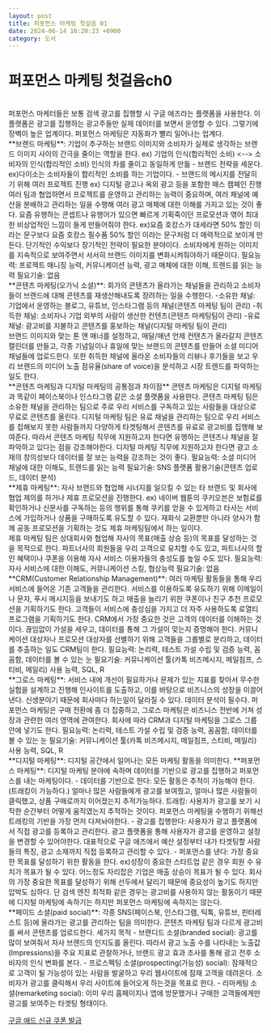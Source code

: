 ```yaml
---
layout: post
title: 퍼포먼스 마케팅 첫걸음 01
date: 2024-06-14 16:20:23 +0900
category: 도서
---
```

# 퍼포먼스 마케팅 첫걸음ch0   
<br>  
퍼포먼스 마케터들은 보통 검색 광고를 집행할 시 구글 애즈라는 플랫폼을 사용한다.  
이 플랫폼은 광고를 집행하는 광고주들만 실제 데이터를 보면서 운영할 수 있다.  
그렇기에 장벽이 높은 업계이다.  
퍼포먼스 마케팅은 자동화가 빨리 일어나는 업계다.  
<br>  
**브랜드 마케팅**: 기업이 추구하는 브랜드 이미지와 소비자가 실제로 생각하는 브랜드 이미지 사이의 간극을 줄이는 역할을 한다.  
ex) 기업의 인식(합리적인 소비) <--> 소비자의 인식(합리적인 소비)  
                인식의 차를 줄이고 동일하게 만듦  
- 브랜드 전략을 세운다.  
ex)다이소는 소비자들이 합리적인 소비를 하는 기업이다.  
- 브랜드의 메시지를 전달히기 위해 여러 프로젝트 진행  
ex) 디지털 광고나 옥외 광고 등을 포함한 매스 캠페인 진행  
여러 팀과 협업하면서 프로젝트를 운영하고 관리하는 능력이 중요하며, 여러 채널에 예산을 분배하고 관리하는 일을 수행해  
여러 광고 매체에 대한 이해를 가지고 있는 것이 좋다.  
요즘 유행하는 콘셉트나 유행어가 있으면 빠르게 기획죽이던 프로모션과 엮어 최대한 비상업적인 느낌이 들게 만들어줘야 한다.  
ex)요즘 호캉스가 대세라면 50% 할인 이라는 문구보다 요즘 호캉스 필수품 50% 할인 이라는 문구처럼 더 매력적으로 보이게 만든다.  
단기적인 수익보다 장기적인 전략이 필요한 분야이다. 소비자에게 원하는 이미지를 지속적으로 보여주면서 서서히 브랜드 이미지를 변화시켜줘야하기 때문이다.  
필요능력: 프로젝트 매니징 능력, 커뮤니케이션 능력, 광고 매체에 대한 이해, 트렌드를 읽는 능력  
필요기술: 없음  
<br>  
**콘텐츠 마케팅(오가닉 소셜)**: 회가의 콘텐츠가 올라가는 채널들을 관리하고 소비자들이 브랜드에 대해 콘텐츠를 재생산해내도록 장려하는 일을 수행한다.  
-소유한 채널: 기업에서 운영하는 블로그, 유튜브, 인스타그램 등의 채널(콘텐츠 마케팅 팀이 관리)  
-취득한 채널: 소비자나 기업 외부의 사람이 생산한 컨텐츠(콘텐츠 마케팅팀이 관리)  
-유료 채널: 광고비를 지불하고 콘텐츠를 홍보하는 채널(디지털 마케팅 팀이 관리)  
<br>  
브랜드 이미지와 맞는 톤 앤 매너를 설정하고, 매달/매년 언제 컨텐츠가 올라갈지 콘텐츠 캘린더를 만들고,  
각종 기념일이나 휴일에 맞는 브랜드의 콘텐츠를 만들어 소셜 미디어 채널들에 업로드한다.  
또한 취득한 채널에 올라온 소비자들의 리뷰나 후기들을 보고 우리 브랜드의 미디어 노출 점유율(share of voice)을 분석하고 시장 트렌드를 파악하는 일도 한다.  
<br>
**콘텐츠 마케팅과 디지털 마케팅의 공통점과 차이점**  
콘텐츠 마케팅은 디지털 마케팅과 똑같이 페이스북이나 인스타그램 같은 소셜 플랫폼을 사용한다.  
콘텐츠 마케팅 팀은 소유한 채널을 관리하는 팀으로 주로 우리 서비스를 구독하고 있는 사람들을 대상으로 무료로 콘텐츠를 올린다. 
디지털 마케팅 팀은 유료 채널을 관리하는 팀으로 우리 서비스를 접해보지 못한 사람들까지 다양하게 타겟팅해서 콘텐츠를 유료로 광고비를 집행해 보여준다.  
따라서 콘텐츠 마케팅 직무에 지원하고자 한다면 유행하는 콘텐츠나 채널을 잘 파악하고 있다는 점을 강조해야한다.  
디지털 마케팅 직무에 지원하고자 한다면 광고 소재의 창의성보다 데이터를 잘 보는 능력을 강조하는 것이 좋다.  
필요능력: 소셜 미디어 채널에 대한 이해도, 트렌드를 읽는 능력  
필요기술: SNS 플랫폼 활용기술(콘텐츠 업로드, 데이터 분석)  
<br>  
**제휴 마케팅**: 자사 브랜드와 협업해 시너지를 일으킬 수 있는 타 브랜드 및 회사에 협업 제의를 하거나 제휴 프로모션을 진행한다.  
ex) 네이버 웹툰의 쿠키오븐은 보험료를 확인하거나 신문사를 구독하는 등의 행위를 통해 쿠키를 얻을 수 있게하고 타사는 서비스에 가입하거나 상품을 구매하도록 유도할 수 있다.  
재화식 교환뿐만 아니라 양사가 함께 공동 프로모션을 기획하는 것도 제휴 마케팅팀에서 하는 일이다.  
<br>  
제휴 마케팅 팀은 상대회사와 협업해 자사의 목표(매출 상승 등)의 목표를 달성하는 것을 목적으로 한다.  
파트너사의 회원들을 우리 고객으로 유치할 수도 있고, 파트너사의 할인 혜택이나 쿠폰을 이용해 자사 서비스 이용자들의 충성도를 높일 수도 있다.  
필요능력: 자사 서비스에 대한 이해도, 커뮤니케이션 스킬, 협상능력  
필요기술: 없음  
<br>  
**CRM(Customer Relationship Management)**: 여러 마케팅 활동들을 통해 우리 서비스에 들어온 기존 고객들을 관리한다.  
서비스를 이용하도록 유도하기 위해 이메일이나 문자, 푸시 메시지등을 보내기도 하고 매출을 늘리기 위한 쿠폰이나 친구 추천 프로모션을 기획하기도 한다.  
고객들이 서비스에 충성심을 가지고 더 자주 사용하도록 로열티 프로그램을 기획하기도 한다.  
CRM에서 가장 중요한 것은 고객의 데이터를 이해하는 것이다. 끊임없이 가설을 세우고, 데이터를 통해 그 가설이 맞는지 증명해야 한다.  
커뮤니케이션 대상자나 프로모션 대상자를 선별하기 위해 고객들을 그룹별로 분리하고, 데이터를 추출하는 일도 CRM팀이 한다.  
필요능력: 논리력, 테스트 가설 수립 및 검증 능력, 꼼꼼함, 데이터를 볼 수 있는 눈  
필요기술: 커뮤니케이션 툴(카톡 비즈메시지, 메일침프, 스티비, 메일리) 사용 능력, SQL, R  
<br>  
**그로스 마케팅**: 서비스 내에 개선이 필요하거나 문제가 있는 지표를 찾아서 무수한 실험을 설계하고 진행해 인사이트를 도출하고, 이를 바탕으로 비즈니스의 성장을 이끌어낸다.  
신생분야기 때문에 회사마다 하는일이 달라질 수 있다. 데이터 분석이 필수다.  
퍼포먼스 마케팅은 구매 전환에 좀 더 집중하고, 그로스 마케팅은 비즈니스 전반에 거쳐 성장과 관련한 여러 영역에 관여한다.  
회사에 따라 CRM과 디지털 마케팅을 그로스 그룹안에 넣기도 한다.  
필요능력: 논리력, 테스트 가설 수립 및 검증 능력, 꼼꼼함, 데이터를 볼 수 있는 눈  
필요기술: 커뮤니케이션 툴(카톡 비즈메시지, 메일침프, 스티비, 메일리) 사용 능력, SQL, R  
<br>  
**디지털 마케팅**: 디지털 공간에서 일어나는 모든 마케팅 활동을 의미한다.  
**퍼포먼스 마케팅**: 디지털 마케팅 분야에 속하며 데이터를 기반으로 광고를 집행하고 퍼포먼스를 내는 마케팅이다.  
- 데이터를 기반으로 한다: 모든 활동은 추적이 가능해야 한다.(트래킹이 가능하다.)  
얼마나 많은 사람들에게 광고를 보여줬고, 얼마나 많은 사람들이 클릭했고, 상품 구매로까지 이어졌는지 추적가능하다.  
트래킹: 사용자가 광고를 보기 시작한 순간부터 어떻게 움직였는지 추적하는 것이다.  
퍼포먼스 마케팅을 수행하기 위해선 트래킹의 기반을 가장 먼저 다져놔야한다.  
- 광고를 집행한다: 사용자가 광고 플랫폼에서 직접 광고를 등록하고 관리한다.  
광고 플랫폼을 통해 사용자가 광고를 운영하고 설정을 변경할 수 있어야한다.  
대표적으로 구글 애즈에서 예산 설정부터 내가 타겟팅할 사람들의 특징, 광고 소재까지 직접 등록하고 관리할 수 있다.  
- 퍼포먼스를 낸다: 가장 중요한 목표를 달성하기 위한 활동을 한다.  
ex)성장이 중요한 스타트업 같은 경우 회원 수 유치가 목표가 될 수 있다. 어느정도 자리잡은 기업은 매출 상승이 목표가 될 수 있다.  
회사의 가장 중요한 목표를 달성하기 위해 선두에서 달리기 때문에 중요성이 높기도 하지만 압박도 심하다.  
단 검색 엔진 최적화 같은 경우는 광고비를 사용하지 않는 활동이기 때문에 디지털 마케팅에 속하기는 하지만 퍼포먼스 마케팅에 속하지는 않는다.  
<br>  
**페이드 소셜(paid social)**: 각종 SNS(페이스북, 인스타그램, 틱톡, 유튜브, 핀터레스트 등)에 올라가는 광고를 관리하는 팀을 의미한다.  
콘텐츠 마케팅 팀과 다르게 광고비를 써서 콘텐츠를 업로드한다.  
세가지 목적  
- 브랜디드 소셜(branded social): 광고를 많이 보여줘서 자사 브랜드의 인지도를 올린다. 따라서 광고 노출 수를 나타내는 노출값(Impressions)을 주요 지표로 관찰하거나,  
브랜드 광고 효과 조사를 통해 광고 전후 소비자의 인식 변화를 본다.    
- 프로스펙팅 소셜(prospecting(가능성) social): 잠재적으로 고객이 될 가능성이 있는 사람을 발굴하고 우리 웹사이트에 잠재 고객을 데려온다.  
소비자가 광고를 클릭해서 우리 사이트에 들어오게 하는것을 목표로 한다.  
- 리마케팅 소셜(remarketing social): 이미 우리 홈페이지나 앱에 방문했거나 구매한 고객들에게만 광고를 보여주는 타겟팅 형태이다.  












[구글 애드 신규 쿠폰 발급](https://brunch.co.kr/@primingads/75)  